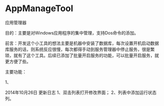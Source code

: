 AppManageTool
=============

应用管理器

目的：主要是对Windows应用程序的集中管理，支持Dos命令的添加。

前言：开发这个小工具的想法主要是机器中安装了数据库，每次设置开机启动数据库服务的话，则系统反应很慢，每次都得手动到服务管理器中停止服务，很是繁琐，就有了这个工具。后续已添加了批量开启服务的功能，可以批量开启服务，就更方便了些。

主要功能：

1、


2014年10月26日 更新日志
1、双击列表打开修改界面；
2、列表中添加运行状态列。